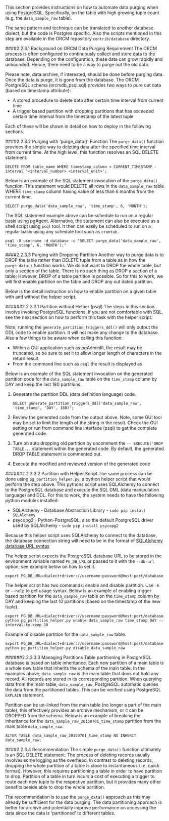 This section provides instructions on how to automate data purging when using PostgreSQL.  Specifically, on the table with high growing tuple count (e.g. the `data_sample_raw` table).

The same pattern and technique can be translated to another database dialect, but the code is Postgres specific.  Also the scripts mentioned in this step are available in the ORCM repository `contrib/database` directory.

####2.2.3.1 Background on ORCM Data Purging Requirement
The ORCM process is often configured to continuously collect and store data to the database.  Depending on the configuration, these data can grow rapidly and unbounded.  Hence, there need to be a way to purge out the old data.  

Please note, data archive, if interested, should be done before purging data.  Once the data is purge, it is gone from the database.  The ORCM PostgreSQL schema (orcmdb_psql.sql) provides two ways to pure out data (based on timestamp attribute):

* A stored procedure to delete data after certain time interval from current time
* A trigger based partition with dropping partitions that has exceeded certain time interval from the timestamp of the latest tuple

Each of these will be shown in detail on how to deploy in the following sections.

####2.2.3.2 Purging with 'purge_data()' Function
The `purge_data()` function provides the simple way to deleting data after the specified time interval from current time.  At the high level, this function resolves an SQL DELETE statement:

```
DELETE FROM table_name WHERE timestamp_column < CURRENT_TIMESTAMP - interval '<interval_number> <interval_unit>';
```

Below is an example of the SQL statement invocation of the `purge_data()` function.  This statement would DELETE all rows in the `data_sample_raw` table WHERE `time_stamp` column having value of less than 6 months from the current time.

```
SELECT purge_data('data_sample_raw', 'time_stamp', 6, 'MONTH');
```

The SQL statement example above can be schedule to run on a regular basis using pgAgent.  Alternative, the statement can also be executed as a shell script using `psql` tool.  It then can easily be scheduled to run on a regular basis using any schedule tool such as `crontab`.  
 
```
psql -U username -d database -c "SELECT purge_data('data_sample_raw', 'time_stamp', 6, 'MONTH');"
```

####2.2.3.3 Purging with Dropping Partition
Another way to purge data is to DROP the table rather than DELETE tuple from a table as in how the `purge_data()` function works.  We do not want to DROP the whole table, but only a section of the table.  There is no such thing as DROP a section of a table; However, DROP of a table partition is possible.  So for this to work, we will first enable partition on the table and DROP any out dated partition.
 
Below is the detail instruction on how to enable partition on a given table with and without the helper script.

######2.2.3.3.1 Partition without Helper (psql)
The steps in this section involve invoking PostgreSQL functions.  If you are not comfortable with SQL, see the next section on how to perform this task with the helper script.

Note, running the `generate_partition_triggers_ddl()` will only output the DDL code to enable partition.  It will not make any change to the database.  Also a few things to be aware when calling this function:  
* Within a GUI application such as pgAdminIII, the result may be truncated, so be sure to set it to allow longer length of characters in the return result.
* From the command line such as `psql` the result is displayed as 

Below is an example of the SQL statement invocation on the generated partition code for the `data_sample_raw` table on the `time_stamp` column by DAY and keep the last 180 partitions.

1. Generate the partition DDL (data definition language) code.
    
    ```
    SELECT generate_partition_triggers_ddl('data_sample_raw', 'time_stamp', 'DAY', 180)';
    ```
2. Review the generated code from the output above.  Note, some GUI tool may be set to limit the length of the string in the result.  Check the GUI setting or run from command line interface (psql) to get the complete generated code.

3. Turn on auto dropping old partition by uncomment the `-- EXECUTE('DROP TABLE...` statement within the generated code.  By default, the generated DROP TABLE statement is commented out.
 
4. Execute the modified and reviewed version of the generated code

######2.2.3.3.2 Partition with Helper Script
The same process can be done using `pg_partition_helper.py`, a python helper script that would perform the step above.  This pythons script uses SQLAlchemy to connect to the PostgreSQL database and execute the SQL DML (data manipulation language) and DDL.  For this to work, the system needs to have the following python modules installed:
* SQLAlchemy - Database Abstraction Library - `sudo pip install SQLAlchemy`
* psycopg2 - Python-PostgreSQL, also the default PostgreSQL driver used by SQLAlchemy - `sudo pip install psycopg2`

Because this helper script uses SQLAlchemy to connect to the database, the database connection string will need to be in the format of [SQLAlchemy database URL syntax](http://docs.sqlalchemy.org/en/latest/core/engines.html#database-urls) 

The helper script expects the PostgreSQL database URL to be stored in the environment variable named `PG_DB_URL` or passed to it with the `--db-url` option, see example below on how to set it.

```
export PG_DB_URL=dialect+driver://username:password@host:port/database
```

The helper script has two commands:  enable and disable partition.  Use `-h` or `--help` to get usage syntax.  Below is an example of enabling trigger based partition for the `data_sample_raw` table on the `time_stamp` column by DAY and keeping the last 10 partitions (based on the timestamp of the new tuple).

```
export PG_DB_URL=dialect+driver://username:password@host:port/database
python pg_partition_helper.py enable data_sample_raw time_stamp DAY --interval-to-keep 10 
```

Example of disable partition for the `data_sample_raw` table.

```
export PG_DB_URL=dialect+driver://username:password@host:port/database
python pg_partition_helper.py disable data_sample_raw 
```

######2.2.3.3.3 Managing Partitions
Table partitioning in PostgreSQL database is based on table inheritance.  Each new partition of a main table is a whole new table that inherits the schema of the main table.  In the examples above, `data_sample_raw` is the main table that does not hold any record.  All records are stored in its corresponding partition.  When querying data from the main table, `data_sample_raw`, PostgreSQL automatic queries the data from the partitioned tables.  This can be verified using PostgreSQL `EXPLAIN` statement.

Partition can be un-linked from the main table (no longer a part of the main table), this effectively provides an archive mechanism, or it can be DROPPED from the schema.  Below is an example of breaking the inheritance for the `data_sample_raw_20150701_time_stamp` partition from the main table `data_sample_raw`.  

```
ALTER TABLE data_sample_raw_20150701_time_stamp NO INHERIT data_sample_raw;
```

####2.2.3.4 Recommendation
The simple `purge_data()` function ultimately is an SQL DELETE statement.  The process of deleting records usually involves some logging as the overhead.  In contrast to deleting records, dropping the whole partition of a table is close to instantaneous (i.e. quick format).  However, this requires partitioning a table in order to have partition to drop.  Partition of a table in turn incurs a cost of executing a trigger to route each new tuple to the respective partition, but it provides many other benefits beside able to drop the whole partition.
  
The recommendation is to use the `purge_data()` approach as this may already be sufficient for the data purging.  The data partitioning approach is better for archive and potentially improve performance on accessing the data since the data is 'partitioned' to different tables.
